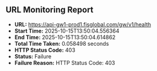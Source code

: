 ## URL Monitoring Report

- **URL:** https://api-gw1-prod1.fisglobal.com/gw/v1/health
- **Start Time:** 2025-10-15T13:50:04.556364
- **End Time:** 2025-10-15T13:50:04.614862
- **Total Time Taken:** 0.058498 seconds
- **HTTP Status Code:** 403
- **Status:** Failure
- **Failure Reason:** HTTP Status Code: 403
